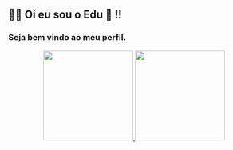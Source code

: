## 🙋‍♂️ Oi eu sou o Edu 🤖 !!
### Seja bem vindo ao meu perfil.

<div align="center">
  <a href="https://www.linkedin.com/in/eduardodecussi/">
    <img height="180em" src="https://github-readme-stats.vercel.app/api?username=dudecussi&show_icons=true&theme=dracula&include_all_commits=true&count_private=true"/>
    <img height="180em" src="https://github-readme-stats.vercel.app/api/top-langs/?username=dudecussi&layout=compact&langs_count=7&theme=dracula"/>
  </a>
</div>
